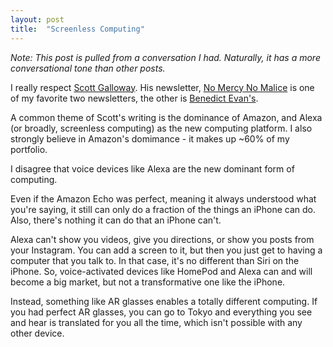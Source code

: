 ```yaml
---
layout: post
title:  "Screenless Computing"
---
```


_Note: This post is pulled from a conversation I had. Naturally, it has a more conversational tone than other posts._

I really respect [Scott Galloway](https://www.l2inc.com/speakers/scott-galloway). His newsletter, [No Mercy No Malice](https://www.l2inc.com/daily-insights/no-mercy-no-malice/the-business-of-business-tv?utm_source=email&utm_medium=email&utm_content=nm2&utm_campaign=email) is one of my favorite two newsletters, the other is [Benedict Evan's](https://www.ben-evans.com).

A common theme of Scott's writing is the dominance of Amazon, and Alexa (or broadly, screenless computing) as the new computing platform. I also strongly believe in Amazon's domimance - it makes up ~60% of my portfolio.

I disagree that voice devices like Alexa are the new dominant form of computing.

Even if the Amazon Echo was perfect, meaning it always understood what you're saying, it still can only do a fraction of the things an iPhone can do. Also, there's nothing it can do that an iPhone can't.

Alexa can't show you videos, give you directions, or show you posts from your Instagram. You can add a screen to it, but then you just get to having a computer that you talk to. In that case, it's no different than Siri on the iPhone. So, voice-activated devices like HomePod and Alexa can and will become a big market, but not a transformative one like the iPhone.

Instead, something like AR glasses enables a totally different computing. If you had perfect AR glasses, you can go to Tokyo and everything you see and hear is translated for you all the time, which isn't possible with any other device.


